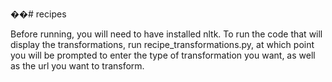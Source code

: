 ��# recipes

Before running, you will need to have installed nltk. To run the code that will display the transformations, run recipe_transformations.py, at which point you will be prompted to enter the type of transformation you want, as well as the url you want to transform.
